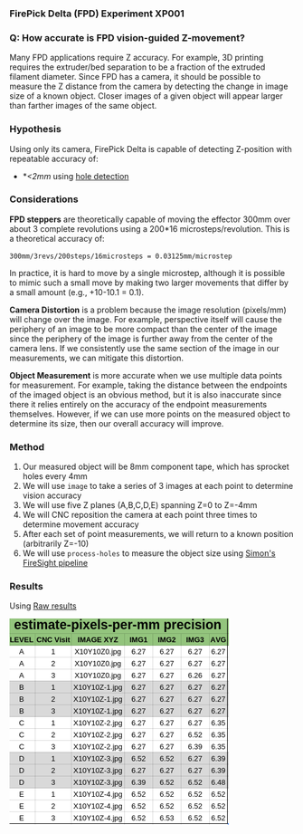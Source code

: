 ### FirePick Delta (FPD) Experiment XP001

### Q: How accurate is FPD vision-guided Z-movement? 
Many FPD applications require Z accuracy. For example, 3D printing requires
the extruder/bed separation to be a fraction of the extruded filament 
diameter. Since FPD has a camera, it should be possible to measure the
Z distance from the camera by detecting the change in image size of a 
known object. Closer images of a given object will appear larger than
farther images of the same object. 

### Hypothesis
Using only its camera, FirePick Delta is capable of detecting Z-position 
with repeatable accuracy of:

* **<2mm* using [hole detection](https://github.com/firepick1/FireSight/wiki/op-Points2Resolution)

### Considerations
**FPD steppers** are theoretically capable of moving the effector 300mm 
over about 3 complete revolutions using a 200*16 microsteps/revolution. 
This is a theoretical accuracy of:

	300mm/3revs/200steps/16microsteps = 0.03125mm/microstep

In practice, it is hard to move by a single microstep, although it is
possible to mimic such a small move by making two larger movements that 
differ by a small amount (e.g., +10-10.1 = 0.1).

**Camera Distortion** is a problem because the image resolution (pixels/mm) 
will change over the image. For example, perspective itself will cause 
the periphery of an image to be more compact than the center of the image
since the periphery of the image is further away from the center of the
camera lens. If we consistently use the same section of the image in our
measurements, we can mitigate this distortion.

**Object Measurement** is more accurate when we use multiple data points for
measurement. For example, taking the distance between the endpoints
of the imaged object is an obvious method, but it is also
inaccurate since there it relies entirely on the accuracy of the 
endpoint measurements themselves. However,
if we can use more points on the measured object to determine its size,
then our overall accuracy will improve.

### Method
1. Our measured object will be 8mm component tape, which has sprocket holes every 4mm
1. We will use `image` to take a series of 3 images at each point to determine vision accuracy
1. We will use five Z planes (A,B,C,D,E) spanning Z=0 to Z=-4mm
1. We will CNC reposition the camera at each point three times to determine movement accuracy
1. After each set of point measurements, we will return to a known position (arbitrarily Z=-10)
1. We will use `process-holes` to measure the object size using [Simon's FireSight pipeline](https://github.com/firepick1/FireSight/wiki/op-Points2Resolution)

### Results

Using
[Raw results](process-holes.out)

<img src="process-holes-table.png"/>

